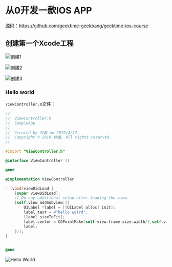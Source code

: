 # 从0开发一款IOS APP

[源码](https://github.com/geektime-geekbang/geektime-ios-course)：<https://github.com/geektime-geekbang/geektime-ios-course>

## 创建第一个Xcode工程

![创建1](https://ws2.sinaimg.cn/large/006tNc79ly1g25thtb4kuj318k0q4dq0.jpg)

![创建2](https://ws2.sinaimg.cn/large/006tNc79ly1g25tj3h43hj314k0t8gtl.jpg)

![创建3](https://ws1.sinaimg.cn/large/006tNc79ly1g25tk8f3dwj314k0t8dms.jpg)

### Hello world

`viewController.m`文件：

```objective-c
//
//  ViewController.m
//  SampleApp
//
//  Created by 钟鑫 on 2019/4/17.
//  Copyright © 2019 钟鑫. All rights reserved.
//

#import "ViewController.h"

@interface ViewController ()

@end

@implementation ViewController

- (void)viewDidLoad {
    [super viewDidLoad];
    // Do any additional setup after loading the view.
    [self.view addSubview:({
        UILabel *label = [[UILabel alloc] init];
        label.text = @"hello wolrd";
        [label sizeToFit];
        label.center = CGPointMake(self.view.frame.size.width/2,self.view.frame.size.height/2);
        label;
    })];
}


@end
```

![Hello World](https://ws1.sinaimg.cn/large/006tNc79ly1g25tvktndzj30ni1akwfu.jpg)
